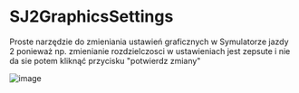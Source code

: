 # SJ2GraphicsSettings
Proste narzędzie do zmieniania ustawień graficznych w Symulatorze jazdy 2 ponieważ np. zmienianie rozdzielczosci w ustawieniach jest zepsute i nie da sie potem kliknąć przycisku "potwierdz zmiany"

![image](https://github.com/SJ2Revive/SJ2GraphicsSettings/assets/65111609/d454c7f8-983c-4281-9058-e38bef7ad4df)



